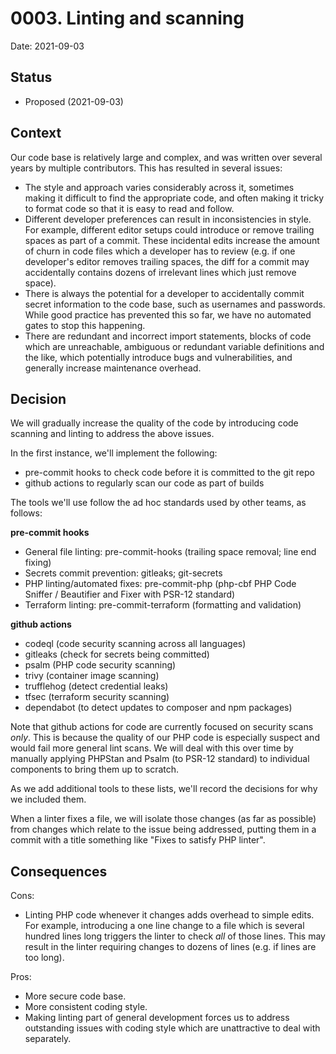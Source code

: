 # 0003. Linting and scanning

Date: 2021-09-03

## Status

* Proposed (2021-09-03)

## Context

Our code base is relatively large and complex, and was written
over several years by multiple contributors. This has resulted in
several issues:

* The style and approach varies considerably across it, sometimes
making it difficult to find the appropriate code, and often making
it tricky to format code so that it is easy to read and follow.
* Different developer preferences can result in
inconsistencies in style. For example, different editor setups could
introduce or remove trailing spaces as part of a commit. These
incidental edits increase the amount of churn in code files which
a developer has to review (e.g. if one developer's editor removes
trailing spaces, the diff for a commit may accidentally contains
dozens of irrelevant lines which just remove space).
* There is always the potential for a developer to accidentally commit
secret information to the code base, such as usernames and passwords.
While good practice has prevented this so far, we have no automated
gates to stop this happening.
* There are redundant and incorrect import statements, blocks of
code which are unreachable, ambiguous or redundant variable definitions
and the like, which potentially introduce bugs and vulnerabilities, and
generally increase maintenance overhead.

## Decision

We will gradually increase the quality of the code by introducing code scanning
and linting to address the above issues.

In the first instance, we'll implement the following:

* pre-commit hooks to check code before it is committed to the git repo
* github actions to regularly scan our code as part of builds

The tools we'll use follow the ad hoc standards used by other teams, as follows:

**pre-commit hooks**

* General file linting: pre-commit-hooks (trailing space removal; line end fixing)
* Secrets commit prevention: gitleaks; git-secrets
* PHP linting/automated fixes: pre-commit-php (php-cbf PHP Code
  Sniffer / Beautifier and Fixer with PSR-12 standard)
* Terraform linting: pre-commit-terraform (formatting and validation)

**github actions**

* codeql (code security scanning across all languages)
* gitleaks (check for secrets being committed)
* psalm (PHP code security scanning)
* trivy (container image scanning)
* trufflehog (detect credential leaks)
* tfsec (terraform security scanning)
* dependabot (to detect updates to composer and npm packages)

Note that github actions for code are currently focused on security scans *only*.
This is because the quality of our PHP code is especially suspect and would fail
more general lint scans. We will deal with this over time by manually
applying PHPStan and Psalm (to PSR-12 standard) to individual components to
bring them up to scratch.

As we add additional tools to these lists, we'll record the decisions for why we
included them.

When a linter fixes a file, we will isolate those changes (as far as possible)
from changes which relate to the issue being addressed, putting them in
a commit with a title something like "Fixes to satisfy PHP linter".

## Consequences

Cons:

* Linting PHP code whenever it changes adds overhead to simple edits. For example,
  introducing a one line change to a file which is several hundred lines long
  triggers the linter to check *all* of those lines. This may result in the linter
  requiring changes to dozens of lines (e.g. if lines are too long).

Pros:

* More secure code base.
* More consistent coding style.
* Making linting part of general development forces us to address outstanding
  issues with coding style which are unattractive to deal with separately.
